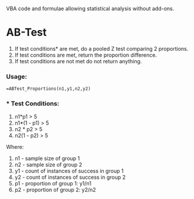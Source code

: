 VBA code and formulae allowing statistical analysis without add-ons.

# AB-Test
1. If test conditions\* are met, do a pooled Z test comparing 2 proportions.
1. If test conditions are met, return the proportion difference.
1. If test conditions are not met do not return anything.


### Usage:
```vba
=ABTest_Proportions(n1,y1,n2,y2)
```

### \* Test Conditions:
1. n1*p1 > 5 
1. n1*(1 - p1) > 5 
1. n2 * p2 > 5 
1. n2(1 - p2) > 5

Where:
1. n1 - sample size of group 1
1. n2 - sample size of group 2
1. y1 - count of instances of success in group 1
1. y2 - count of instances of success in group 2
1. p1 - proportion of group 1: y1/n1
1. p2 - proportion of group 2: y2/n2

